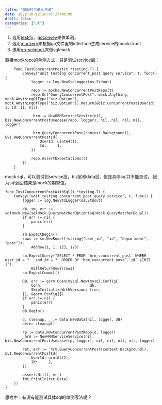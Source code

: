 ```yaml
---
title: "微服务与单元测试"
date: 2022-10-12T16:05:27+08:00
draft: false
categories: ["ut"]
---
```


1. 选用[testify](https://github.com/stretchr/testify)，[goconvey](https://github.com/smartystreets/goconvey)来做单测。
2. 选用[mockery](https://github.com/vektra/mockery)来根据go文件里的interface生成service的mockstruct
3. 选用[go-sqlmock](https://github.com/DATA-DOG/go-sqlmock)来做sqlmock


直接mockrepo的单测方式，只是测试service层：
```
    func TestConcurrentPost(t *testing.T) {
        Convey("unit testing concurrent_post query service", t, func() {
            logger := log.NewStdLogger(os.Stdout)

            repo := mocks.NewConcurrentPostRepo(t)
            repo.On("QueryConcurrentPost", mock.Anything, mock.AnythingOfType("biz.Option"), mock.AnythingOfType("biz.Option")).Return(&biz.ConcurrentPost{UserId: 1, Id: 1}, nil)

            _hrm := NewHRMServiceService(nil, biz.NewConcurrentPostUsecase(repo, logger), nil, nil, nil, nil, logger)

            _hrm.QueryConcurrentPost(context.Background(), &v1.ReqConcurrentPostId{
                UserId: uint64(1),
                Id:     1,
            })

            repo.AssertExpectations(t)
        })
    }
```

mock sql，可以测试到service层，biz层和data层，但是具体sql并不能测试，
因为sql返回结果是mock的期望值。
```
func TestConcurrentPostWithSql(t *testing.T) {
	Convey("unit testing concurrent_post query service", t, func() {
		logger := log.NewStdLogger(os.Stdout)

		db, sm, err := sqlmock.New(sqlmock.QueryMatcherOption(sqlmock.QueryMatcherEqual))
		if err != nil {
			panic(err)
		}

		sm.ExpectBegin()
		rows := sm.NewRows([]string{"user_id", "id", "department", "post"}).
			AddRow(1, 1, 123, 123)

		sm.ExpectQuery("SELECT * FROM `hrm_concurrent_post` WHERE user_id = ?   and id = ?  ORDER BY `hrm_concurrent_post`.`id` LIMIT 1").
			WillReturnRows(rows)
		sm.ExpectCommit()

		DB, err := gorm.Open(mysql.New(mysql.Config{
			Conn:                      db,
			SkipInitializeWithVersion: true,
		}), &gorm.Config{})
		if err != nil {
			panic(err)
		}
		db.Begin()

		d, cleanup, _ := data.NewData(nil, logger, DB)
		defer cleanup()

		rp := data.NewConcurrentPostRepo(d, logger)
		_hrm := NewHRMServiceService(nil, biz.NewConcurrentPostUsecase(rp, logger), nil, nil, nil, nil, logger)

		ret, err := _hrm.QueryConcurrentPost(context.Background(), &v1.ReqConcurrentPostId{
			UserId: uint64(2),
			Id:     2,
		})

		assert.Nil(t, err)
		fmt.Println(ret.Data)
	})
}

```


思考中：有没有能测试具体sql的单测写法呢？